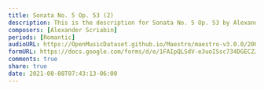 ```yaml
---
title: Sonata No. 5 Op. 53 (2)
description: This is the description for Sonata No. 5 Op. 53 by Alexander Scriabin
composers: [Alexander Scriabin]
periods: [Romantic]
audioURL: https://OpenMusicDataset.github.io/Maestro/maestro-v3.0.0/2009/MIDI-Unprocessed_09_R1_2009_01-04_ORIG_MID--AUDIO_09_R1_2009_09_R1_2009_04_WAV.midi
formURL: https://docs.google.com/forms/d/e/1FAIpQLSdV-e3uoISsc734DGECZJljY-tnarYrD6LHVb2nKNd3rIRKpQ/viewform
comments: true
share: true
date: 2021-08-08T07:43:13-06:00
---
```

